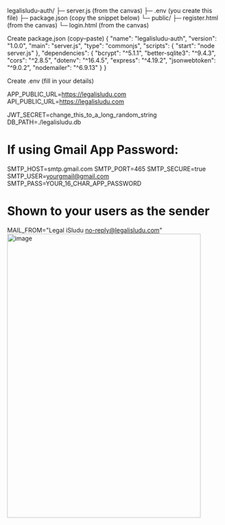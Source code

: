 legalisludu-auth/
├─ server.js                (from the canvas)
├─ .env                     (you create this file)
├─ package.json             (copy the snippet below)
└─ public/
   ├─ register.html         (from the canvas)
   └─ login.html            (from the canvas)

Create package.json (copy–paste)
{
  "name": "legalisludu-auth",
  "version": "1.0.0",
  "main": "server.js",
  "type": "commonjs",
  "scripts": { "start": "node server.js" },
  "dependencies": {
    "bcrypt": "^5.1.1",
    "better-sqlite3": "^9.4.3",
    "cors": "^2.8.5",
    "dotenv": "^16.4.5",
    "express": "^4.19.2",
    "jsonwebtoken": "^9.0.2",
    "nodemailer": "^6.9.13"
  }
}


Create .env (fill in your details)

APP_PUBLIC_URL=https://legalisludu.com
API_PUBLIC_URL=https://legalisludu.com

JWT_SECRET=change_this_to_a_long_random_string
DB_PATH=./legalisludu.db

# If using Gmail App Password:
SMTP_HOST=smtp.gmail.com
SMTP_PORT=465
SMTP_SECURE=true
SMTP_USER=yourgmail@gmail.com
SMTP_PASS=YOUR_16_CHAR_APP_PASSWORD

# Shown to your users as the sender
MAIL_FROM="Legal iSludu <no-reply@legalisludu.com>"
<img width="451" height="662" alt="image" src="https://github.com/user-attachments/assets/33d5b085-17a6-487a-9830-1189ea9461fc" />
